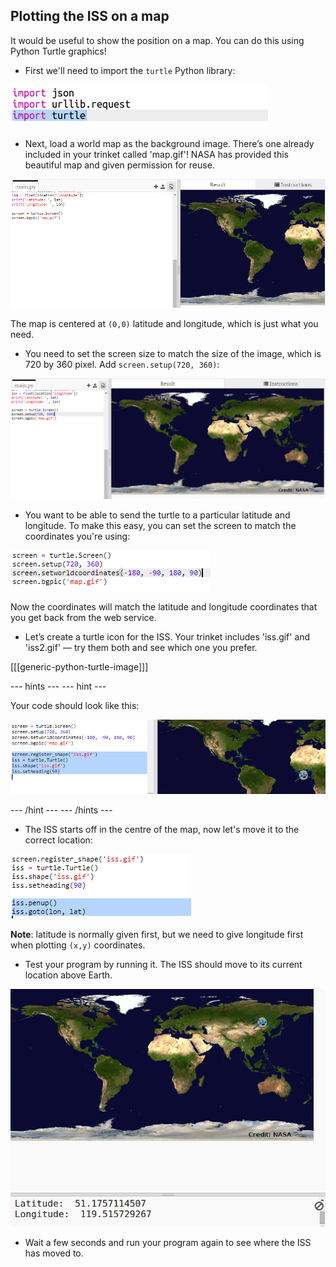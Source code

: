 ## Plotting the ISS on a map

It would be useful to show the position on a map. You can do this using Python Turtle graphics!

+ First we'll need to import the `turtle` Python library:

![captura de pantalla](images/iss-turtle.png)

+ Next, load a world map as the background image. There’s one already included in your trinket called 'map.gif'! NASA has provided this beautiful map and given permission for reuse. 

![captura de pantalla](images/iss-map.png)

The map is centered at `(0,0)` latitude and longitude, which is just what you need.

+ You need to set the screen size to match the size of the image, which is 720 by 360 pixel. Add `screen.setup(720, 360)`:

![captura de pantalla](images/iss-setup.png)

+ You want to be able to send the turtle to a particular latitude and longitude. To make this easy, you can set the screen to match the coordinates you're using:

![captura de pantalla](images/iss-world.png)

Now the coordinates will match the latitude and longitude coordinates that you get back from the web service.

+ Let’s create a turtle icon for the ISS. Your trinket includes 'iss.gif' and 'iss2.gif' — try them both and see which one you prefer. 

[[[generic-python-turtle-image]]]

\--- hints \--- \--- hint \---

Your code should look like this:

![captura de pantalla](images/iss-image.png)

\--- /hint \--- \--- /hints \---

+ The ISS starts off in the centre of the map, now let's move it to the correct location:

![captura de pantalla](images/iss-plot.png)

**Note**: latitude is normally given first, but we need to give longitude first when plotting `(x,y)` coordinates.

+ Test your program by running it. The ISS should move to its current location above Earth. 

![captura de pantalla](images/iss-plotted.png)

+ Wait a few seconds and run your program again to see where the ISS has moved to.